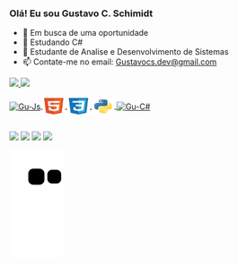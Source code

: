### Olá! Eu sou Gustavo C. Schimidt

- 🔭 Em busca de uma oportunidade
- 🌱 Estudando C# 
- 🌱 Estudante de Analise e Desenvolvimento de Sistemas
- 📫 Contate-me no email: Gustavocs.dev@gmail.com

 <div>
  <a href="https://github.com/Gucs1">
  <img height="180em" src="https://github-readme-stats.vercel.app/api?username=Gucs1&show_icons=true&theme=dracula&include_all_commits=true&count_private=true"/>
  <img height="180em" src="https://github-readme-stats.vercel.app/api/top-langs/?username=Gucs1&layout=compact&langs_count=7&theme=dracula"/>
</div>
  
  <div style="display: inline_block"><br>
  <img align="center" alt="Gu-Js" src="https://img.shields.io/badge/JavaScript-F7DF1E?style=for-the-badge&logo=javascript&logoColor=black">
  <img align="center" alt="Gu-HTML" height="30" width="40" src="https://raw.githubusercontent.com/devicons/devicon/master/icons/html5/html5-original.svg">
  <img align="center" alt="Gu-CSS" height="30" width="40" src="https://raw.githubusercontent.com/devicons/devicon/master/icons/css3/css3-original.svg">
  <img align="center" alt="Gu-Python" height="30" width="40" src="https://raw.githubusercontent.com/devicons/devicon/master/icons/python/python-original.svg">
  <img align="center" alt="Gu-C#" height="30" width="40" src="	https://img.shields.io/badge/C%23-239120?style=for-the-badge&logo=c-sharp&logoColor=white">
</div>
  
##
  
  <div>
  <a href="https://www.instagram.com/gu.coelhoo/" target="_blank"><img src="https://img.shields.io/badge/-Instagram-%23E4405F?style=for-the-badge&logo=instagram&logoColor=white" target="_blank"></a>
  <a href = "emailto:Gustavocs.dev@gmail.com"><img src="https://img.shields.io/badge/-Gmail-%23333?style=for-the-badge&logo=gmail&logoColor=white" target="_blank"></a>
   <a href="https://twitter.com/GCoellho" target="_blank"><img src="https://img.shields.io/badge/Twitter-1DA1F2?style=for-the-badge&logo=twitter&logoColor=white" target="_blank"></a> 
  <a href="https://www.linkedin.com/in/gustavo-coelho-schimidt-286311214/" target="_blank"><img src="https://img.shields.io/badge/-LinkedIn-%230077B5?style=for-the-badge&logo=linkedin&logoColor=white" target="_blank"></a>
  </div>
  
  ![Snake animation](https://github.com/Gucs1/Gucs1/blob/output/github-contribution-grid-snake.svg)
 
  

